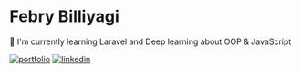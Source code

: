 
# Febry Billiyagi

🧠 I'm currently learning Laravel and Deep learning about OOP & JavaScript


[![portfolio](https://img.shields.io/badge/my_portfolio-000?style=for-the-badge&logo=ko-fi&logoColor=white)](https://billiyagi.space/)
[![linkedin](https://img.shields.io/badge/linkedin-0A66C2?style=for-the-badge&logo=linkedin&logoColor=white)](https://www.linkedin.com/in/febry-billiyagi-karsidi)
